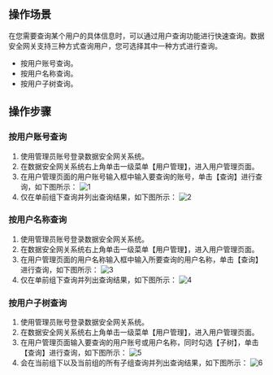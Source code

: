 ## 操作场景
在您需要查询某个用户的具体信息时，可以通过用户查询功能进行快速查询。数据安全网关支持三种方式查询用户，您可选择其中一种方式进行查询。
- 按用户账号查询。
- 按用户名称查询。
- 按用户子树查询。

## 操作步骤

### 按用户账号查询

1. 使用管理员账号登录数据安全网关系统。
2. 在数据安全网关系统右上角单击一级菜单【用户管理】，进入用户管理页面。
3. 在用户管理页面的用户账号输入框中输入要查询的账号，单击【查询】进行查询，如下图所示：
![1](https://main.qcloudimg.com/raw/c3ed42a3672f559807623366b85ec5de.png)
4. 仅在单前组下查询并列出查询结果，如下图所示：
![2](https://main.qcloudimg.com/raw/564064020a47ef7a2be53c9163666796.png)


### 按用户名称查询
1. 使用管理员账号登录数据安全网关系统。
2. 在数据安全网关系统右上角单击一级菜单【用户管理】，进入用户管理页面。
3. 在用户管理页面的用户名称输入框中输入所要查询的用户名称，单击【查询】进行查询，如下图所示：
![3](https://main.qcloudimg.com/raw/898aabd09acc2e799c93d858394f0480.png)
4. 仅在单前组下查询并列出查询结果，如下图所示：
![4](https://main.qcloudimg.com/raw/d09784f8b2db5d82da89c14ace957129.png)

### 按用户子树查询
1. 使用管理员账号登录数据安全网关系统。
2. 在数据安全网关系统右上角单击一级菜单【用户管理】，进入用户管理页面。
3. 在用户管理页面输入要查询的用户账号或用户名称，同时勾选【子树】，单击【查询】进行查询，如下图所示：
![5](https://main.qcloudimg.com/raw/e147f78885afd99907f933e9c5ed94eb.png)
4. 会在当前组下以及当前组的所有子组查询并列出查询结果，如下图所示：
![6](https://main.qcloudimg.com/raw/d866bdc717f9692806eec2ac11307dcb.png)
